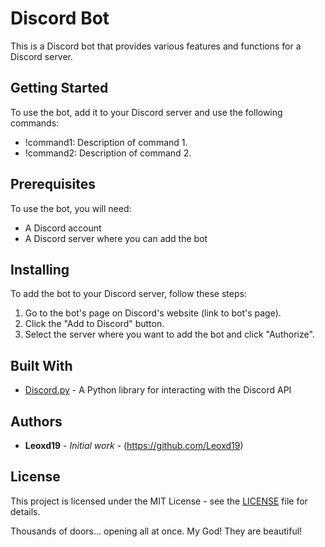 # Discord Bot

This is a Discord bot that provides various features and functions for a Discord server.

## Getting Started

To use the bot, add it to your Discord server and use the following commands:

- !command1: Description of command 1.
- !command2: Description of command 2.

## Prerequisites

To use the bot, you will need:

- A Discord account
- A Discord server where you can add the bot

## Installing

To add the bot to your Discord server, follow these steps:

1. Go to the bot's page on Discord's website (link to bot's page).
2. Click the "Add to Discord" button.
3. Select the server where you want to add the bot and click "Authorize".

## Built With

- [Discord.py](https://github.com/Rapptz/discord.py) - A Python library for interacting with the Discord API

## Authors

- **Leoxd19** - *Initial work* - (https://github.com/Leoxd19)

## License

This project is licensed under the MIT License - see the [LICENSE](LICENSE) file for details.







Thousands of doors... opening all at once. My God! They are beautiful!

